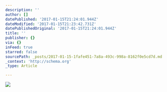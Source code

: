 ```yaml
---
description: ''
author: []
datePublished: '2017-01-15T21:24:01.944Z'
dateModified: '2017-01-15T21:23:42.731Z'
datePublishedOriginal: '2017-01-15T21:24:01.944Z'
title: ''
publisher: {}
via: {}
inFeed: true
starred: false
sourcePath: _posts/2017-01-15-1fafe451-7a8a-493c-998a-8162f0e5cd7d.md
_context: 'http://schema.org'
_type: Article

---
```

![](https://the-grid-user-content.s3-us-west-2.amazonaws.com/e4c1a18e-7088-4411-ad4c-62824ac64be5.jpg)
